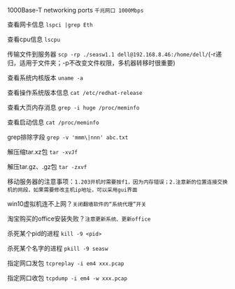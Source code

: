 1000Base-T networking ports `千兆网口 1000Mbps`

查看网卡信息 `lspci |grep Eth`

查看cpu信息 `lscpu`

传输文件到服务器 `scp -rp ./seasw1.1 dell@192.168.8.46:/home/dell/`(-r递归，适用于文件夹；-p不改变文件权限，多机器转移时很重要)

查看系统内核版本 `uname -a`

查看操作系统版本信息 `cat /etc/redhat-release`

查看大页内存消息 `grep -i huge /proc/meminfo`

查看启动信息 `cat /proc/meminfo`

grep排除字段 `grep -v 'mmm\|nnn' abc.txt  `

解压缩tar.xz包 `tar -xvJf`

解压tar.gz、.gz包 `tar -zxvf`

移动服务器的注意事项：`1.203开机时需要按f1，因为内存错误；2.注意新的位置连接交换机的网段，如果需要修改主机ip地址，可以采用gui界面`

win10虚拟机连不上网？`关闭翻墙软件的“系统代理”开关`

淘宝购买的office安装失败？`注意更新系统、更新office`

杀死某个pid的进程 `kill -9 <pid>`

杀死某个名字的进程 `pkill -9 seasw`

指定网口发包 `tcpreplay -i em4 xxx.pcap`

指定网口收包 `tcpdump -i em4 -w xxx.pcap`


